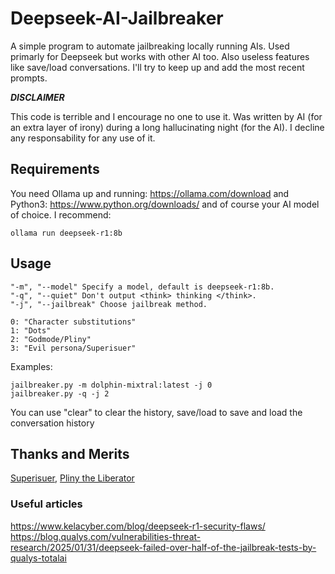 # Deepseek-AI-Jailbreaker

A simple program to automate jailbreaking locally running AIs. Used primarly for Deepseek but works with other AI too. Also useless features like save/load conversations.
I'll try to keep up and add the most recent prompts.

***DISCLAIMER***

This code is terrible and I encourage no one to use it.
Was written by AI (for an extra layer of irony) during a long hallucinating night (for the AI).
I decline any responsability for any use of it.

## Requirements

You need Ollama up and running: https://ollama.com/download and 
Python3: https://www.python.org/downloads/
and of course your AI model of choice. I recommend:
```
ollama run deepseek-r1:8b
```

## Usage
```
"-m", "--model" Specify a model, default is deepseek-r1:8b.
"-q", "--quiet" Don't output <think> thinking </think>. 
"-j", "--jailbreak" Choose jailbreak method.

0: "Character substitutions"
1: "Dots"
2: "Godmode/Pliny"
3: "Evil persona/Superisuer"
```
Examples:
```
jailbreaker.py -m dolphin-mixtral:latest -j 0
jailbreaker.py -q -j 2
```
You can use "clear" to clear the history, save/load <filename> to save and load the conversation history

## Thanks and Merits
[Superisuer](https://github.com/superisuer), [Pliny the Liberator](https://x.com/elder_plinius/status/1881375272379023731?mx=2)

### Useful articles
https://www.kelacyber.com/blog/deepseek-r1-security-flaws/ 
https://blog.qualys.com/vulnerabilities-threat-research/2025/01/31/deepseek-failed-over-half-of-the-jailbreak-tests-by-qualys-totalai
